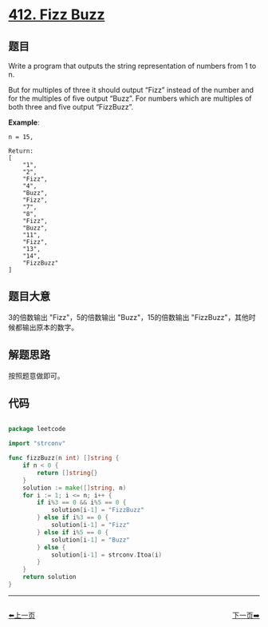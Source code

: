 # [412. Fizz Buzz](https://leetcode.com/problems/fizz-buzz/)

## 题目

Write a program that outputs the string representation of numbers from 1 to n.

But for multiples of three it should output “Fizz” instead of the number and for the multiples of five output “Buzz”. For numbers which are multiples of both three and five output “FizzBuzz”.

**Example**:

```
n = 15,

Return:
[
    "1",
    "2",
    "Fizz",
    "4",
    "Buzz",
    "Fizz",
    "7",
    "8",
    "Fizz",
    "Buzz",
    "11",
    "Fizz",
    "13",
    "14",
    "FizzBuzz"
]

```

## 题目大意

3的倍数输出 "Fizz"，5的倍数输出 "Buzz"，15的倍数输出 "FizzBuzz"，其他时候都输出原本的数字。


## 解题思路

按照题意做即可。

## 代码

```go

package leetcode

import "strconv"

func fizzBuzz(n int) []string {
	if n < 0 {
		return []string{}
	}
	solution := make([]string, n)
	for i := 1; i <= n; i++ {
		if i%3 == 0 && i%5 == 0 {
			solution[i-1] = "FizzBuzz"
		} else if i%3 == 0 {
			solution[i-1] = "Fizz"
		} else if i%5 == 0 {
			solution[i-1] = "Buzz"
		} else {
			solution[i-1] = strconv.Itoa(i)
		}
	}
	return solution
}

```
----------------------------------------------
<div style="display: flex;justify-content: space-between;align-items: center;">
<p><a href="https://books.halfrost.com/leetcode/ChapterFour/0410.Split-Array-Largest-Sum/">⬅️上一页</a></p>
<p><a href="https://books.halfrost.com/leetcode/ChapterFour/0414.Third-Maximum-Number/">下一页➡️</a></p>
</div>

